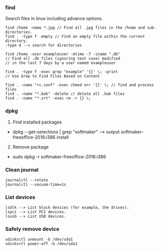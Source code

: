 ### find
Search files in linux including advance options.
```
find /home -name *.jpg // Find all .jpg files in the /home and sub-directories.
find . -type f -empty // Find an empty file within the current directory.
-type d --> search for directories
 
find /home -user exampleuser -mtime -7 -iname ".db"
// Find all .db files (ignoring text case) modified
// in the last 7 days by a user named exampleuser
 
find . -type f -exec grep "example" '{}' \; -print
// Use Grep to Find Files Based on Content
 
find . -name "rc.conf" -exec chmod o+r '{}' \; // find and process files
find . -name "*.bak" -delete // delete all .bak files
find . -name "*.srt" -exec rm -r {} \;

```
### dpkg
1. Find installed packages
  - dpkg --get-selections | grep "softmaker"
    --> output softmaker-freeoffice-2016:i386          install
2. Remove package
  - sudo dpkg -r softmaker-freeoffice-2016:i386
### Clean journal
```
journalctl --rotate
journalctl --vacuum-time=1s
```
### List devices
```
lsblk --> List block devices (for example, the drives).
lspci --> List PCI devices.
lsusb --> List USB devices.
```
### Safely remove device
```
udisksctl unmount -b /dev/sda1
udisksctl power-off -b /dev/sda1
```
